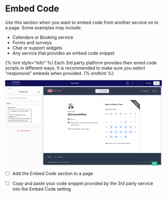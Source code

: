 # Embed Code

Use this section when you want to embed code from another service on to a page. Some examples may include:

* Calendars or Booking service
* Forms and surveys
* Chat or support widgets
* Any service that provides an embed code snippet

{% hint style="info" %}
Each 3rd party platform provides their emed code scripts in different ways. It is recommended to make sure you select "responsive" embeds when provided.
{% endhint %}

![](../.gitbook/assets/site-builder-thinkific-98-.png)

* [ ] Add the Embed Code section to a page
* [ ] Copy and paste your code snippet provided by the 3rd party service into the Embed Code setting

